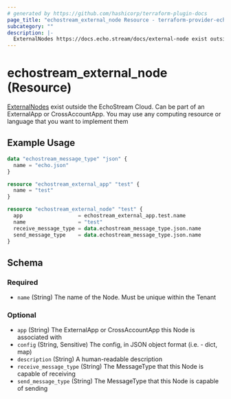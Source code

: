 ```yaml
---
# generated by https://github.com/hashicorp/terraform-plugin-docs
page_title: "echostream_external_node Resource - terraform-provider-echostream"
subcategory: ""
description: |-
  ExternalNodes https://docs.echo.stream/docs/external-node exist outside the EchoStream Cloud. Can be part of an ExternalApp or CrossAccountApp. You may use any computing resource or language that you want to implement them
---
```


# echostream_external_node (Resource)

[ExternalNodes](https://docs.echo.stream/docs/external-node) exist outside the EchoStream Cloud. Can be part of an ExternalApp or CrossAccountApp. You may use any computing resource or language that you want to implement them

## Example Usage

```terraform
data "echostream_message_type" "json" {
  name = "echo.json"
}

resource "echostream_external_app" "test" {
  name = "test"
}

resource "echostream_external_node" "test" {
  app                  = echostream_external_app.test.name
  name                 = "test"
  receive_message_type = data.echostream_message_type.json.name
  send_message_type    = data.echostream_message_type.json.name
}
```

<!-- schema generated by tfplugindocs -->
## Schema

### Required

- `name` (String) The name of the Node. Must be unique within the Tenant

### Optional

- `app` (String) The ExternalApp or CrossAccountApp this Node is associated with
- `config` (String, Sensitive) The config, in JSON object format (i.e. - dict, map)
- `description` (String) A human-readable description
- `receive_message_type` (String) The MessageType that this Node is capable of receiving
- `send_message_type` (String) The MessageType that this Node is capable of sending


